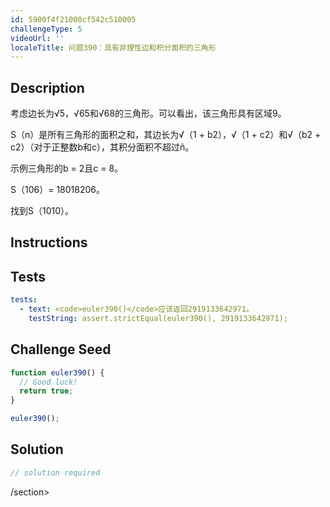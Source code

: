 ```yaml
---
id: 5900f4f21000cf542c510005
challengeType: 5
videoUrl: ''
localeTitle: 问题390：具有非理性边和积分面积的三角形
---
```


## Description
<section id="description">考虑边长为√5，√65和√68的三角形。可以看出，该三角形具有区域9。 <p> S（n）是所有三角形的面积之和，其边长为√（1 + b2），√（1 + c2）和√（b2 + c2）（对于正整数b和c），其积分面积不超过ñ。 </p><p>示例三角形的b = 2且c = 8。 </p><p> S（106）= 18018206。 </p><p>找到S（1010）。 </p></section>

## Instructions
<section id="instructions">
</section>

## Tests
<section id='tests'>

```yml
tests:
  - text: <code>euler390()</code>应该返回2919133642971。
    testString: assert.strictEqual(euler390(), 2919133642971);

```

</section>

## Challenge Seed
<section id='challengeSeed'>

<div id='js-seed'>

```js
function euler390() {
  // Good luck!
  return true;
}

euler390();

```

</div>



</section>

## Solution
<section id='solution'>

```js
// solution required
```

/section>
